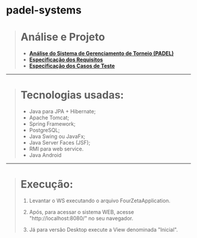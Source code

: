 # padel-systems

> # Análise e Projeto
> 
> + [__Análise do Sistema de Gerenciamento de Torneio (PADEL)__](https://github.com/arthmalbeck/padel-systems/blob/master/Engineering/AnaliseProjeto/analise-sistema.md)
> + [__Especificação dos Requisitos__](https://github.com/arthmalbeck/padel-systems/blob/master/Engineering/AnaliseProjeto/requisitos.md)
> + [__Especificação dos Casos de Teste__](https://github.com/arthmalbeck/padel-systems/blob/master/Engineering/AnaliseProjeto/casos-de-testes.md)
>

-----------------------

> # Tecnologias usadas:
> + Java para JPA + Hibernate;
> + Apache Tomcat;
> + Spring Framework;
> + PostgreSQL;
> + Java Swing ou JavaFx;
> + Java Server Faces (JSF);
> + RMI para web service.
> + Java Android

-----------------------

> # Execução:
>
> 1. Levantar o WS executando o arquivo FourZetaApplication.
>
> 2. Após, para acessar o sistema WEB, acesse "http://localhost:8080/" no seu navegador.
>
> 3. Já para versão Desktop execute a View denominada "Inicial".

